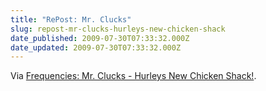 ```yaml
---
title: "RePost: Mr. Clucks"
slug: repost-mr-clucks-hurleys-new-chicken-shack
date_published: 2009-07-30T07:33:32.000Z
date_updated: 2009-07-30T07:33:32.000Z
---
```


Via [Frequencies: Mr. Clucks - Hurleys New Chicken Shack!](http://michaeljohnson0664.blogspot.com/2009/07/mr-cluck-hurley-new-chicken-shack.html).

